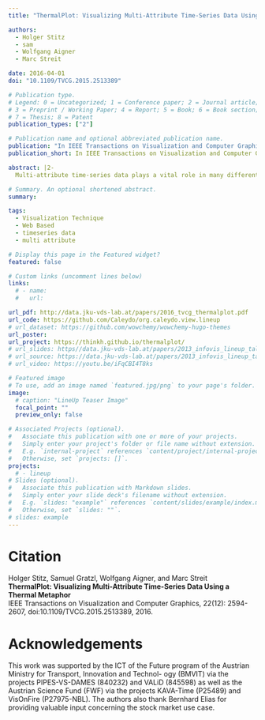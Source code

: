 ```yaml
---
title: "ThermalPlot: Visualizing Multi-Attribute Time-Series Data Using a Thermal Metaphor"

authors:
  - Holger Stitz
  - sam
  - Wolfgang Aigner
  - Marc Streit

date: 2016-04-01
doi: "10.1109/TVCG.2015.2513389"

# Publication type.
# Legend: 0 = Uncategorized; 1 = Conference paper; 2 = Journal article;
# 3 = Preprint / Working Paper; 4 = Report; 5 = Book; 6 = Book section;
# 7 = Thesis; 8 = Patent
publication_types: ["2"]

# Publication name and optional abbreviated publication name.
publication: "In IEEE Transactions on Visualization and Computer Graphics, 22(12): 2594-2607"
publication_short: In IEEE Transactions on Visualization and Computer Graphics

abstract: |2-
  Multi-attribute time-series data plays a vital role in many different domains, such as economics, sensor networks, and biology. An important task when making sense of such data is to provide users with an overview to identify items that show an interesting development over time, including both absolute and relative changes in multiple attributes simultaneously. However, this is not well supported by existing visualization techniques. To address this issue, we present ThermalPlot, a visualization technique that summarizes combinations of multiple attributes over time using an item’s position, the most salient visual variable. More precisely, the x-position in the ThermalPlot is based on a user-defined degree-of-interest (DoI) function that combines multiple attributes over time. The y-position is determined by the relative change in the DoI value (∆DoI) within a user-specified time window. Animating this mapping via a moving time window gives rise to circular movements of items over time—as in thermal systems. To help the user to identify important items that match user-defined temporal patterns and to increase the technique’s scalability, we adapt the level of detail of the items’ representation based on the DoI value. Furthermore, we present an interactive exploration environment for multi-attribute time-series data that ties together a carefully chosen set of visualizations, designed to support analysts in interacting with the ThermalPlot technique. We demonstrate the effectiveness of our technique by means of two usage scenarios that address the visual analysis of economic development data and of stock market data.

# Summary. An optional shortened abstract.
summary:

tags:
  - Visualization Technique
  - Web Based
  - timeseries data
  - multi attribute

# Display this page in the Featured widget?
featured: false

# Custom links (uncomment lines below)
links:
  # - name:
  #   url:

url_pdf: http://data.jku-vds-lab.at/papers/2016_tvcg_thermalplot.pdf
url_code: https://github.com/Caleydo/org.caleydo.view.lineup
# url_dataset: https://github.com/wowchemy/wowchemy-hugo-themes
url_poster:
url_project: https://thinkh.github.io/thermalplot/
# url_slides: https//data.jku-vds-lab.at/papers/2013_infovis_lineup_talk.pdf
# url_source: https://data.jku-vds-lab.at/papers/2013_infovis_lineup_talk.pptx
# url_video: https://youtu.be/iFqCBI4T8ks

# Featured image
# To use, add an image named `featured.jpg/png` to your page's folder.
image:
  # caption: "LineUp Teaser Image"
  focal_point: ""
  preview_only: false

# Associated Projects (optional).
#   Associate this publication with one or more of your projects.
#   Simply enter your project's folder or file name without extension.
#   E.g. `internal-project` references `content/project/internal-project/index.md`.
#   Otherwise, set `projects: []`.
projects:
  # - lineup
# Slides (optional).
#   Associate this publication with Markdown slides.
#   Simply enter your slide deck's filename without extension.
#   E.g. `slides: "example"` references `content/slides/example/index.md`.
#   Otherwise, set `slides: ""`.
# slides: example
---
```


# Citation

Holger Stitz, Samuel Gratzl, Wolfgang Aigner, and Marc Streit <br>
**ThermalPlot: Visualizing Multi-Attribute Time-Series Data Using a Thermal Metaphor** <br>
IEEE Transactions on Visualization and Computer Graphics, 22(12): 2594-2607, doi:10.1109/TVCG.2015.2513389, 2016.

# Acknowledgements

This work was supported by the ICT of the Future program of the Austrian Ministry for Transport, Innovation and Technol- ogy (BMVIT) via the projects PIPES-VS-DAMES (840232) and VALiD (845598) as well as the Austrian Science Fund (FWF) via the projects KAVA-Time (P25489) and VisOnFire (P27975-NBL). The authors also thank Bernhard Elias for providing valuable input concerning the stock market use case.